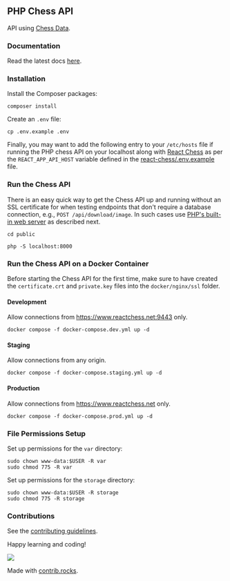 ## PHP Chess API

API using [Chess Data](https://github.com/chesslablab/chess-data).

### Documentation

Read the latest docs [here](https://chess-api.readthedocs.io/en/latest/).

### Installation

Install the Composer packages:
```
composer install
```

Create an `.env` file:

```
cp .env.example .env
```

Finally, you may want to add the following entry to your `/etc/hosts` file if running the PHP chess API on your localhost along with [React Chess](https://github.com/chesslablab/react-chess) as per the `REACT_APP_API_HOST` variable defined in the [react-chess/.env.example](https://github.com/chesslablab/react-chess/blob/master/.env.example) file.

### Run the Chess API

There is an easy quick way to get the Chess API up and running without an SSL certificate for when testing endpoints that don't require a database connection, e.g., `POST /api/download/image`. In such cases use [PHP's built-in web server](https://www.php.net/manual/en/features.commandline.webserver.php) as described next.

```
cd public
```
```
php -S localhost:8000
```

### Run the Chess API on a Docker Container

Before starting the Chess API for the first time, make sure to have created the `certificate.crt` and `private.key` files into the `docker/nginx/ssl` folder.

#### Development

Allow connections from https://www.reactchess.net:9443 only.

```
docker compose -f docker-compose.dev.yml up -d
```

#### Staging

Allow connections from any origin.

```
docker compose -f docker-compose.staging.yml up -d
```

#### Production

Allow connections from https://www.reactchess.net only.

```
docker compose -f docker-compose.prod.yml up -d
```

### File Permissions Setup

Set up permissions for the `var` directory:

```
sudo chown www-data:$USER -R var
sudo chmod 775 -R var
```

Set up permissions for the `storage` directory:

```
sudo chown www-data:$USER -R storage
sudo chmod 775 -R storage
```

### Contributions

See the [contributing guidelines](https://github.com/chesslablab/chess-api/blob/main/CONTRIBUTING.md).

Happy learning and coding!

<a href="https://github.com/chesslablab/chess-api/graphs/contributors">
  <img src="https://contrib.rocks/image?repo=chesslablab/chess-api" />
</a>

Made with [contrib.rocks](https://contrib.rocks).

